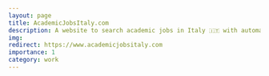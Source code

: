 ```yaml
---
layout: page
title: AcademicJobsItaly.com
description: A website to search academic jobs in Italy 🇮🇹 with automated notifications.
img:
redirect: https://www.academicjobsitaly.com
importance: 1
category: work
---
```

